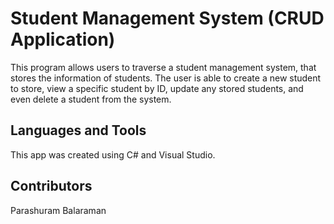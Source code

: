 # Student Management System (CRUD Application)
This program allows users to traverse a student management system, that stores the information of students. 
The user is able to create a new student to store, view a specific student by ID, update any stored students, and even delete a student from the system.

<h2>Languages and Tools</h2>
This app was created using C# and Visual Studio.

<h2>Contributors</h2>
Parashuram Balaraman
